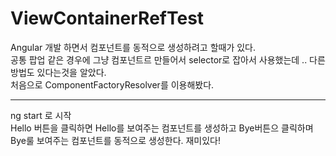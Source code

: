 # ViewContainerRefTest

Angular 개발 하면서 컴포넌트를 동적으로 생성하려고 할때가 있다.<br>
공통 팝업 같은 경우에 그냥 컴포넌트르 만들어서 selector로 잡아서 사용했는데 .. 다른 방법도 있다는것을 알았다. <br>
처음으로 ComponentFactoryResolver를 이용해봤다.<br>

<hr>
ng start 로 시작 <br>
Hello 버튼을 클릭하면 Hello를 보여주는 컴포넌트를 생성하고
Bye버튼으 클릭하며 Bye룰 보여주는 컴포넌트를 동적으로 생성한다. 
재미있다!
